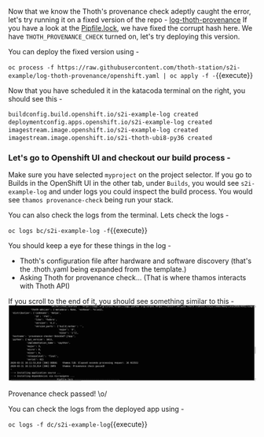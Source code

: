 Now that we know the Thoth's provenance check adeptly caught the error, let's try running it on a fixed version of the repo - [log-thoth-provenance](https://github.com/thoth-station/s2i-example/blob/log-thoth-provenance)
If you have a look at the [Pipfile.lock](https://github.com/thoth-station/s2i-example/blob/log-thoth-provenance/Pipfile.lock), we have fixed the corrupt hash here. 
We have `THOTH_PROVENANCE_CHECK` turned on, let's try deploying this version. 

You can deploy the fixed version using - 

``oc process -f https://raw.githubusercontent.com/thoth-station/s2i-example/log-thoth-provenance/openshift.yaml | oc apply -f -``{{execute}}


Now that you have scheduled it in the katacoda terminal on the right, you should see this - 
```
buildconfig.build.openshift.io/s2i-example-log created
deploymentconfig.apps.openshift.io/s2i-example-log created
imagestream.image.openshift.io/s2i-example-log created
imagestream.image.openshift.io/s2i-thoth-ubi8-py36 created
```

### Let's go to Openshift UI and checkout our build process - 

Make sure you have selected `myproject` on the project selector. 
If you go to Builds in the OpenShift UI in the other tab, under `Builds`, you would see `s2i-example-log` and under logs you could inspect the build process. 
You would see `thamos provenance-check` being run your stack. 

You can also check the logs from the terminal. Lets check the logs - 

``oc logs bc/s2i-example-log -f``{{execute}}

You should keep a eye for these things in the log - 
 - Thoth's configuration file after hardware and software discovery (that's the .thoth.yaml being expanded from the template.)
 - Asking Thoth for provenance check... (That is where thamos interacts with Thoth API)

If you scroll to the end of it, you should see something similar to this - 
![provenance pass](https://raw.githubusercontent.com/saisankargochhayat/katacoda-scenarios/master/thoth-provenance/assets/provenance_pass.png)

Provenance check passed! \o/

You can check the logs from the deployed app using - 

``oc logs -f dc/s2i-example-log``{{execute}}